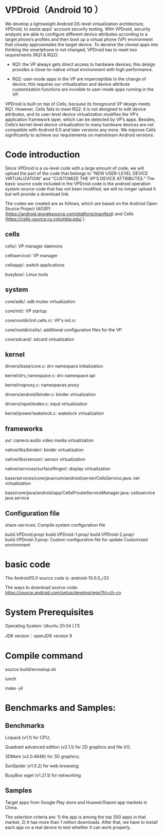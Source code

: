 # VPDroid（Android 10 ）

We develop a lightweight Android OS-level virtualization architecture, VPDroid, to assist apps’ account security testing. With VPDroid, security analysts are able to configure different device attributes according to a target phone’s profiles and then boot up a virtual phone (VP) environment that closely approximates the target device. To deceive the cloned apps into thinking the smartphone is not changed, VPDroid has to meet two requirements (RQ1 & RQ2):

- RQ1: the VP always gets direct access to hardware devices; this design provides a close-to-native virtual
environment with high performance.

- RQ2: user-mode apps in the VP are imperceptible to the change of device; this requires our virtualization and
device-attribute customization functions are invisible to user-mode apps running in the VP.

VPDroid is built on top of Cells, because its foreground VP design meets RQ1. However, Cells fails to meet RQ2: it is not designed to edit device attributes, and its user-level device virtualization modifies the VP’s application framework layer, which can be detected by VP’s apps. Besides, Cells’s kernel-level device virtualization to many hardware devices are not compatible with Android 6.0 and later versions any more. We improve Cells significantly to achieve our requirements on mainstream Android versions.

# Code introduction

Since VPDroid is a os-level code with a large amount of code, we will upload the part of the code that belongs to “NEW USER-LEVEL DEVICE VIRTUALIZATION” and “CUSTOMIZE THE VP’S DEVICE ATTRIBUTES.”  The basic source code included in the VPDroid code is the android operation system source code that has not been modified; we will no longer upload it but will provide a download link.

The codes we created are as follows, which are based on the Android Open Source Project (AOSP) (https://android.googlesource.com/platform/manifest) and Cells (https://cells-source.cs.columbia.edu/ ).

## cells
  cells/: VP manager daemons
    
  cellsservice/: VP manager

  cellsapp/: switch applications

  busybox/: Linux tools

## system
  core/adb/: adb mutex virtualization

  core/init/: VP startup

  core/rootdir/init.cells.rc: VP's init.rc

  core/rootdir/cells/: additional configuration files for the VP

  core/sdcard/: sdcard virtualization

## kernel
  drivers/base/core.c: drv namespace initialization

  kernel/drv_namespace.c: drv namespace api

  kernel/nsproxy.c: namespaces proxy

  drivers/android/binder.c: binder virtualization

  drivers/input/evdev.c: input virtualization

  kernel/power/wakelock.c: wakelock virtualization

## frameworks
  av/: camera audio video media virtualization

  native/libs/binder/: binder virtualization

  native/libs/sensor/: sensor virtualization

  native/services/surfaceflinger/: display virtualization

  base/services/core/java/com/android/server/CellsService.java: net virtualization

  base/core/java/android/app/CellsPrivateServiceManager.java: cellsservice java service
## Configuration file

  share-services: Compile system configuration file

  build.VPDroid.prop/ build.VPDroid-1.prop/ build.VPDroid-2.prop/ build.VPDroid-3.prop:  Custom configuration file for update Customized
 environment

# basic code 

The Android10.0 source code is:  android-10.0.0_r33

The ways to download source code:  https://source.android.com/setup/develop/repo?hl=zh-cn

# System Prerequisites

Operating System: Ubuntu 20.04 LTS

JDK version：openJDK version 9

# Compile command

source build/envsetup.sh

lunch 

make -j4


# Benchmarks and Samples:

## Benchmarks 

Linpack (v1.1) for CPU; 

Quadrant advanced edition (v2.1.1) for 2D graphics and file I/O; 

3DMark (v2.0.4646) for 3D graphics;

SunSpider (v1.0.2) for web browsing;

BusyBox wget (v1.21.1) for networking

## Samples

Target apps from Google Play store and Huawei/Xiaomi app markets in China. 

The selection criteria are: 1) the app is among the top 300 apps in that market; 2) it has more than 1 million downloads. After that, we have to install each app on a real device to test whether it can work properly. 
